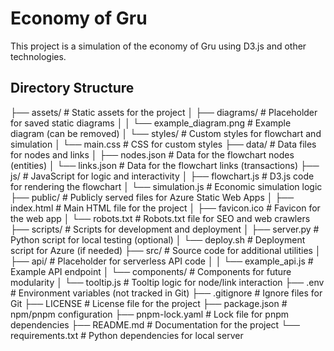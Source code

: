 # Economy of Gru
This project is a simulation of the economy of Gru using D3.js and other technologies.

## Directory Structure
├── assets/                                # Static assets for the project
│   ├── diagrams/                          # Placeholder for saved static diagrams
│   │   └── example_diagram.png            # Example diagram (can be removed)
│   └── styles/                            # Custom styles for flowchart and simulation
│       └── main.css                       # CSS for custom styles
├── data/                                  # Data files for nodes and links
│   ├── nodes.json                         # Data for the flowchart nodes (entities)
│   └── links.json                         # Data for the flowchart links (transactions)
├── js/                                    # JavaScript for logic and interactivity
│   ├── flowchart.js                       # D3.js code for rendering the flowchart
│   └── simulation.js                      # Economic simulation logic
├── public/                                # Publicly served files for Azure Static Web Apps
│   ├── index.html                         # Main HTML file for the project
│   ├── favicon.ico                        # Favicon for the web app
│   └── robots.txt                         # Robots.txt file for SEO and web crawlers
├── scripts/                               # Scripts for development and deployment
│   ├── server.py                          # Python script for local testing (optional)
│   └── deploy.sh                          # Deployment script for Azure (if needed)
├── src/                                   # Source code for additional utilities
│   ├── api/                               # Placeholder for serverless API code
│   │   └── example_api.js                 # Example API endpoint
│   └── components/                        # Components for future modularity
│       └── tooltip.js                     # Tooltip logic for node/link interaction
├── .env                                   # Environment variables (not tracked in Git)
├── .gitignore                             # Ignore files for Git
├── LICENSE                                # License file for the project
├── package.json                           # npm/pnpm configuration
├── pnpm-lock.yaml                         # Lock file for pnpm dependencies
├── README.md                              # Documentation for the project
└── requirements.txt                       # Python dependencies for local server

